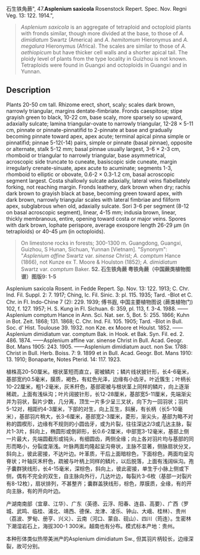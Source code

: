 石生铁角蕨",
47.**Asplenium saxicola** Rosenstock Repert. Spec. Nov. Regni Veg. 13: 122. 1914.",

> *Asplenium saxicola* is an aggregate of tetraploid and octoploid plants with fronds similar, though more divided at the base, to those of *A. dimidiatum* Swartz (America) and *A. hemitomum* Hieronymus and *A. megalura* Hieronymus (Africa). The scales are similar to those of *A. aethiopicum* but have thicker cell walls and a shorter apical tail. The ploidy level of plants from the type locality in Guizhou is not known. Tetraploids were found in Guangxi and octoploids in Guangxi and in Yunnan.

## Description
Plants 20-50 cm tall. Rhizome erect, short, scaly; scales dark brown, narrowly triangular, margins dentate-fimbriate. Fronds caespitose; stipe grayish green to black, 10-22 cm, base scaly, more sparsely so upward, adaxially sulcate; lamina triangular-ovate to narrowly triangular, 12-28 × 5-11 cm, pinnate or pinnate-pinnatifid to 2-pinnate at base and gradually becoming pinnate toward apex, apex acute; terminal apical pinna simple or pinnatifid; pinnae 5-12(-14) pairs, simple or pinnate (basal pinnae), opposite or alternate, stalk 5-12 mm; basal pinnae usually largest, 3-6 × 2-3 cm, rhomboid or triangular to narrowly triangular, base asymmetrical, acroscopic side truncate to cuneate, basiscopic side cuneate, margin irregularly crenate-sinuate, apex acute to acuminate; segments 1-3, rhomboid to elliptic or obovate, 0.6-2 × 0.3-1.2 cm, basal acroscopic segment largest. Costa shallowly sulcate adaxially, lateral veins flabellately forking, not reaching margin. Fronds leathery, dark brown when dry; rachis dark brown to grayish black at base, becoming green toward apex, with dark brown, narrowly triangular scales with lateral fimbriae and filiform apex, subglabrous when old, adaxially sulcate. Sori 3-6 per segment (8-12 on basal acroscopic segment), linear, 4-15 mm; indusia brown, linear, thickly membranous, entire, opening toward costa or major veins. Spores with dark brown, lophate perispore, average exospore length 26-29 µm (in tetraploids) or 40-45 µm (in octoploids).

> On limestone rocks in forests; 300-1300 m. Guangdong, Guangxi, Guizhou, S Hunan, Sichuan, Yunnan [Vietnam].
  "Synonym": "*Asplenium affine* Swartz var. *sinense* Christ; *A. comptum* Hance (1866), not Kunze ex T. Moore &amp; Houlston (1852); *A. dimidiatum* Swartz var. *comptum* Baker.
**52. 石生铁角蕨 粤铁角蕨（中国蕨类植物图谱）图版9: 1-5**

Asplenium saxicola Rosent. in Fedde Repert. Sp. Nov. 13: 122. 1913; C. Chr. Ind. Fil. Suppl. 2: 7. 1917; Ching, Ic. Fil. Sinic. 3: pl. 115. 1935; Tard. -Blot et C. Chr. in Fl. Indo-Chine 7 (2): 229. 1939; 傅书遐, 中国主要植物图说 (蕨类植物门) 102, f. 127. 1957; H. S. Kung in Fl. Sichuan. 6: 359, pl. 113, f. 3-4. 1988. ——Asplenium comptum Hance in Ann. Sci. Nat. ser. 5, Bot. 5: 255. 1866; Kuhn in Bot. Zeit. 1868; 131. 1868; C. Chr. Ind. Fil. 105. 1905; Tard. -Blot in Bull. Soc. d' Hist. Toulouse 39. 1932. non Kze. ex Moore et Houlst. 1852. ——Asplenium dimidiatum var. comptum Bak. in Hook. et Bak. Syn. Fil. ed. 2. 486. 1874. ——Asplenium affine var. sinense Christ in Bull. Acad. Geogr. Bot. Mans 1905: 243. 1905. ——Asplenium dimidiatum auct. non Sw. 1788: Christ in Bull. Herb. Boiss. 7: 9. 1899 et in Bull. Acad. Geogr. Bot. Mans 1910: 13. 1910; Bonaparte, Notes Pterid. 14: 117. 1923.

植株高20-50厘米。根状茎短而直立，密被鳞片；鳞片线状披针形，长4-6毫米，基部宽约0.5毫米，膜质，褐色，有虹色光泽，边缘有小齿牙。叶近簇生；叶柄长10-22厘米，粗1-2毫米，灰禾秆色，基部密被与根状茎上同样的鳞片，向上逐渐稀疏，上面有浅纵沟；叶片阔披针形，长12-28厘米，基部宽5-11厘米，先端渐尖并为羽状，裂片少数，几分离，顶生一片多少呈三叉状，向下为一回羽状；羽片5-12对，相距约4-3厘米，下部的对生，向上互生，斜展，有长柄（长5-10毫米），基部羽片稍大，长3-6厘米，基部宽2-3厘米，菱形，渐尖头，基部为略不对称的圆楔形，边缘有不规则的小圆齿牙，或为片裂，往往深达2/3或几达主脉，裂片1-3片，斜向上，椭圆形或倒卵形，长0.6-2厘米，中部宽3-12毫米，基部上侧一片最大，先端圆截形或钝头，有细圆齿，两侧全缘；向上各对羽片均与基部的同形而略小，分裂度渐浅。叶脉两面均隆起呈沟脊状，主脉不显著，侧脉扇状分叉，斜向上，彼此密接，不达叶边。叶革质，干后上面暗棕色，下面棕色，两面均呈沟脊状；叶轴灰禾秆色，疏被与叶柄上同样的鳞片，以后脱落，上面有浅阔纵沟。孢子囊群狭线形，长4-15毫米，深棕色，斜向上，彼此密接，单生于小脉上侧或下侧，偶有不完全的双生，自主脉向外行，几达叶边，每裂片3-6枚（基部一对裂片有8-12枚），扇状排列，不甚整齐；囊群盖狭线形，棕色，厚膜质，全缘，有的开向主脉，有的开向叶边。

产湖南南部（宜章、江华）、广东（英德、云浮、阳春、连县、高要）、广西（罗城、武鸣、临桂、浦北、靖西、德保、龙津、凌乐、钟山、大峨、桂林）、贵州（荔波、罗甸、册亨、兴义）、云南（河口、蒙自、砚山）、四川（筠连）。生密林下潮湿岩石上，海拔300-1 300米。越南也有分布。模式标本产地：贵州。

本种形体类似热带美洲产的Asplenium dimidiatum Sw., 但其羽片柄较长，边缘深裂，故可分别。
